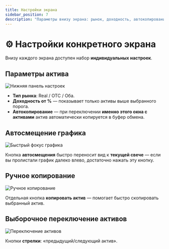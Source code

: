 ```yaml
---
title: Настройки экрана
sidebar_position: 7
description: "Параметры внизу экрана: рынок, доходность, автокопирование, автосмещение, переключение активов."
---
```


# ⚙️ Настройки конкретного экрана

Внизу каждого экрана доступен набор **индивидуальных настроек**.

## Параметры актива

![Нижняя панель настроек](/img/docs/spectra/paramscreen.png)

- **Тип рынка**: Real / OTC / Оба.  
- **Доходность от %** — показывает только активы выше выбранного порога.  
- **Автокопирование** — при переключении **именно этого окна с активами** актив автоматически копируется в буфер обмена.

## Автосмещение графика

![Быстрый фокус графика](/img/docs/spectra/autoright.png)

Кнопка **автосмещения** быстро переносит вид к **текущей свече** — если вы пролистали график далеко влево, достаточно нажать эту кнопку.

## Ручное копирование

![Ручное копирование](/img/docs/spectra/autocopy.png)

Отдельная кнопка **копировать актив** — помогает быстро скопировать выбранный актив.

## Выборочное переключение активов

![Переключение активов](/img/docs/spectra/bottomleftright.png)

Кнопки **стрелки**: «предыдущий/следующий актив».